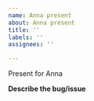 ```yaml
---
name: Anna present
about: Anna present
title: ''
labels: ''
assignees: ''

---
```


Present for Anna

**Describe the bug/issue**
